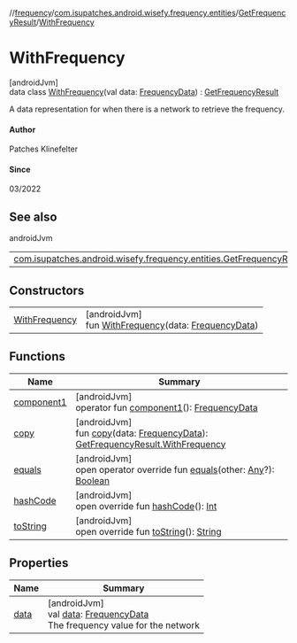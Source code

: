 //[frequency](../../../../index.md)/[com.isupatches.android.wisefy.frequency.entities](../../index.md)/[GetFrequencyResult](../index.md)/[WithFrequency](index.md)

# WithFrequency

[androidJvm]\
data class [WithFrequency](index.md)(val data: [FrequencyData](../../-frequency-data/index.md)) : [GetFrequencyResult](../index.md)

A data representation for when there is a network to retrieve the frequency.

#### Author

Patches Klinefelter

#### Since

03/2022

## See also

androidJvm

| | |
|---|---|
| [com.isupatches.android.wisefy.frequency.entities.GetFrequencyResult](../index.md) |  |

## Constructors

| | |
|---|---|
| [WithFrequency](-with-frequency.md) | [androidJvm]<br>fun [WithFrequency](-with-frequency.md)(data: [FrequencyData](../../-frequency-data/index.md)) |

## Functions

| Name | Summary |
|---|---|
| [component1](component1.md) | [androidJvm]<br>operator fun [component1](component1.md)(): [FrequencyData](../../-frequency-data/index.md) |
| [copy](copy.md) | [androidJvm]<br>fun [copy](copy.md)(data: [FrequencyData](../../-frequency-data/index.md)): [GetFrequencyResult.WithFrequency](index.md) |
| [equals](../../-is-network5g-hz-result/-false/index.md#585090901%2FFunctions%2F-831600846) | [androidJvm]<br>open operator override fun [equals](../../-is-network5g-hz-result/-false/index.md#585090901%2FFunctions%2F-831600846)(other: [Any](https://kotlinlang.org/api/latest/jvm/stdlib/kotlin/-any/index.html)?): [Boolean](https://kotlinlang.org/api/latest/jvm/stdlib/kotlin/-boolean/index.html) |
| [hashCode](../../-is-network5g-hz-result/-false/index.md#1794629105%2FFunctions%2F-831600846) | [androidJvm]<br>open override fun [hashCode](../../-is-network5g-hz-result/-false/index.md#1794629105%2FFunctions%2F-831600846)(): [Int](https://kotlinlang.org/api/latest/jvm/stdlib/kotlin/-int/index.html) |
| [toString](../../-is-network5g-hz-result/-false/index.md#1616463040%2FFunctions%2F-831600846) | [androidJvm]<br>open override fun [toString](../../-is-network5g-hz-result/-false/index.md#1616463040%2FFunctions%2F-831600846)(): [String](https://kotlinlang.org/api/latest/jvm/stdlib/kotlin/-string/index.html) |

## Properties

| Name | Summary |
|---|---|
| [data](data.md) | [androidJvm]<br>val [data](data.md): [FrequencyData](../../-frequency-data/index.md)<br>The frequency value for the network |
